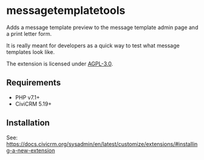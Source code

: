 # messagetemplatetools

Adds a message template preview to the message template admin page and a print letter form.

It is really meant for developers as a quick way to test what message templates look like.

The extension is licensed under [AGPL-3.0](LICENSE.txt).

## Requirements

* PHP v7.1+
* CiviCRM 5.19+

## Installation

See: https://docs.civicrm.org/sysadmin/en/latest/customize/extensions/#installing-a-new-extension
